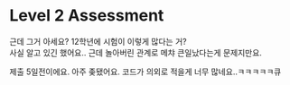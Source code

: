 # Level 2 Assessment
근데 그거 아세요? 12학년에 시험이 이렇게 많다는 거? \
사실 알고 있긴 했어요.. 근데 놀아버린 관계로 메챠 큰일났다는게 문제지만요.

제출 5일전이에요. 아주 좆됐어요. 코드가 의외로 적을게 너무 많네요..ㅋㅋㅋㅋㅋ큐

